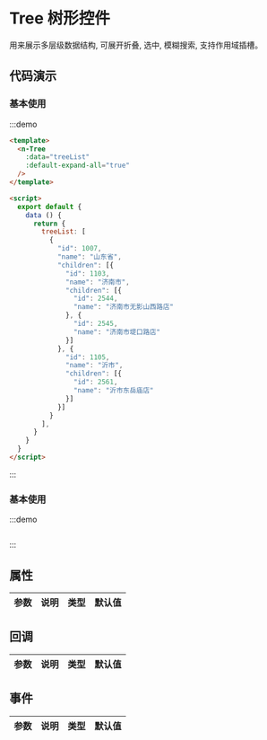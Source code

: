 # Tree 树形控件
用来展示多层级数据结构, 可展开折叠, 选中, 模糊搜索, 支持作用域插槽。

## 代码演示

### 基本使用
:::demo
```html
<template>
  <n-Tree
    :data="treeList"
    :default-expand-all="true"
  />
</template>

<script>
  export default {
    data () {
      return {
        treeList: [
          {
            "id": 1007,
            "name": "山东省",
            "children": [{
              "id": 1103,
              "name": "济南市",
              "children": [{
                "id": 2544,
                "name": "济南市无影山西路店"
              }, {
                "id": 2545,
                "name": "济南市堤口路店"
              }]
            }, {
              "id": 1105,
              "name": "沂市",
              "children": [{
                "id": 2561,
                "name": "沂市东岳庙店"
              }]
            }]
          }
        ],
      }
    }
  }
</script>
```
:::

### 基本使用
:::demo
```html

```
:::

## 属性

| 参数 | 说明 | 类型 | 默认值 |
| :--- | :--- | :--- | :--- |

## 回调

| 参数 | 说明 | 类型 | 默认值 |
| :--- | :--- | :--- | :--- |

## 事件

| 参数 | 说明 | 类型 | 默认值 |
| :--- | :--- | :--- | :--- |
